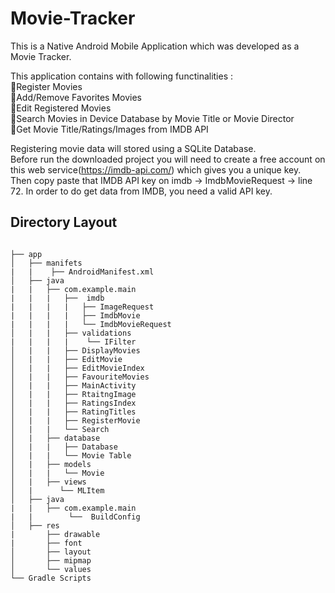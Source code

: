 # Movie-Tracker

This is a Native Android Mobile Application which was developed as a Movie Tracker.

This application contains with following functinalities :</br>
:small_orange_diamond:Register Movies</br>
:small_orange_diamond:Add/Remove Favorites Movies</br>
:small_orange_diamond:Edit Registered Movies</br>
:small_orange_diamond:Search Movies in Device Database by Movie Title or Movie Director</br>
:small_orange_diamond:Get Movie Title/Ratings/Images from IMDB API

Registering movie data will stored using a SQLite Database.</br>
Before run the downloaded project you will need to create a free account on this web service(https://imdb-api.com/) which gives you a unique key.</br>
Then copy paste that IMDB API key on imdb -> ImdbMovieRequest -> line 72. In order to do get data from IMDB, you need a valid API key.

## Directory Layout

```

├── app
│   ├── manifets
|   |    ├── AndroidManifest.xml
│   ├── java
|   |   ├── com.example.main
|   |   |   ├──  imdb
|   |   |   |   ├── ImageRequest
|   |   |   |   ├── ImdbMovie
|   |   |   |   └── ImdbMovieRequest
│   |   |   ├── validations
|   |   |   |    └── IFilter
│   |   |   ├── DisplayMovies
│   |   |   ├── EditMovie
│   |   |   ├── EditMovieIndex
│   |   |   ├── FavouriteMovies
│   |   |   ├── MainActivity
│   |   |   ├── RtaitngImage
│   |   |   ├── RatingsIndex
│   |   |   ├── RatingTitles
│   |   |   ├── RegisterMovie
│   |   |   └── Search
│   |   ├── database
│   |   |   ├── Database
│   |   |   └── Movie Table
│   |   ├── models
│   |   |   └── Movie
│   |   ├── views
│   |      └── MLItem
│   ├── java
|   |   ├── com.example.main
|   |        └──  BuildConfig
│   ├── res
|       ├── drawable
|       ├── font
│       ├── layout
│       ├── mipmap
│       └── values
└── Gradle Scripts

```

